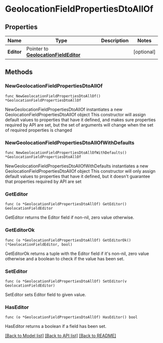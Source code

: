 # GeolocationFieldPropertiesDtoAllOf

## Properties

Name | Type | Description | Notes
------------ | ------------- | ------------- | -------------
**Editor** | Pointer to [**GeolocationFieldEditor**](GeolocationFieldEditor.md) |  | [optional] 

## Methods

### NewGeolocationFieldPropertiesDtoAllOf

`func NewGeolocationFieldPropertiesDtoAllOf() *GeolocationFieldPropertiesDtoAllOf`

NewGeolocationFieldPropertiesDtoAllOf instantiates a new GeolocationFieldPropertiesDtoAllOf object
This constructor will assign default values to properties that have it defined,
and makes sure properties required by API are set, but the set of arguments
will change when the set of required properties is changed

### NewGeolocationFieldPropertiesDtoAllOfWithDefaults

`func NewGeolocationFieldPropertiesDtoAllOfWithDefaults() *GeolocationFieldPropertiesDtoAllOf`

NewGeolocationFieldPropertiesDtoAllOfWithDefaults instantiates a new GeolocationFieldPropertiesDtoAllOf object
This constructor will only assign default values to properties that have it defined,
but it doesn't guarantee that properties required by API are set

### GetEditor

`func (o *GeolocationFieldPropertiesDtoAllOf) GetEditor() GeolocationFieldEditor`

GetEditor returns the Editor field if non-nil, zero value otherwise.

### GetEditorOk

`func (o *GeolocationFieldPropertiesDtoAllOf) GetEditorOk() (*GeolocationFieldEditor, bool)`

GetEditorOk returns a tuple with the Editor field if it's non-nil, zero value otherwise
and a boolean to check if the value has been set.

### SetEditor

`func (o *GeolocationFieldPropertiesDtoAllOf) SetEditor(v GeolocationFieldEditor)`

SetEditor sets Editor field to given value.

### HasEditor

`func (o *GeolocationFieldPropertiesDtoAllOf) HasEditor() bool`

HasEditor returns a boolean if a field has been set.


[[Back to Model list]](../README.md#documentation-for-models) [[Back to API list]](../README.md#documentation-for-api-endpoints) [[Back to README]](../README.md)


